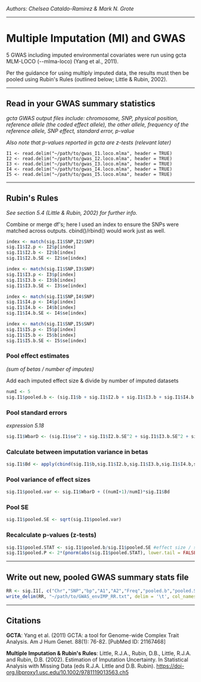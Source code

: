 *Authors: Chelsea Cataldo-Ramirez & Mark N. Grote*

------------------------------------------------------------------------

# Multiple Imputation (MI) and GWAS

5 GWAS including imputed environmental covariates were run using gcta MLM-LOCO (--mlma-loco) (Yang et al., 2011).

Per the guidance for using multiply imputed data, the results must then be pooled using Rubin's Rules (outlined below; Little & Rubin, 2002).

------------------------------------------------------------------------

## Read in your GWAS summary statistics

*gcta GWAS output files include: chromosome, SNP, physical position, reference allele (the coded effect allele), the other allele, frequency of the reference allele, SNP effect, standard error, p-value*

*Also note that p-values reported in gcta are z-tests (relevant later)*

``` 
I1 <- read.delim("~/path/to/gwas_I1.loco.mlma", header = TRUE)
I2 <- read.delim("~/path/to/gwas_I2.loco.mlma", header = TRUE)
I3 <- read.delim("~/path/to/gwas_I3.loco.mlma", header = TRUE)
I4 <- read.delim("~/path/to/gwas_I4.loco.mlma", header = TRUE)
I5 <- read.delim("~/path/to/gwas_I5.loco.mlma", header = TRUE)
```

------------------------------------------------------------------------

## Rubin's Rules

*See section 5.4 (Little & Rubin, 2002) for further info.*

Combine or merge df's; here I used an index to ensure the SNPs were matched across outputs. cbind()/rbind() would work just as well.

``` R
index <- match(sig.I1$SNP,I2$SNP) 
sig.I1$I2.p <- I2$p[index]
sig.I1$I2.b <- I2$b[index]
sig.I1$I2.b.SE <- I2$se[index]

index <- match(sig.I1$SNP,I3$SNP) 
sig.I1$I3.p <- I3$p[index]
sig.I1$I3.b <- I3$b[index]
sig.I1$I3.b.SE <- I3$se[index]

index <- match(sig.I1$SNP,I4$SNP) 
sig.I1$I4.p <- I4$p[index]
sig.I1$I4.b <- I4$b[index]
sig.I1$I4.b.SE <- I4$se[index]

index <- match(sig.I1$SNP,I5$SNP) 
sig.I1$I5.p <- I5$p[index]
sig.I1$I5.b <- I5$b[index]
sig.I1$I5.b.SE <- I5$se[index]
```

### Pool effect estimates 

*(sum of betas / number of imputes)*

Add each imputed effect size & divide by number of imputed datasets

``` R
numI <- 5
sig.I1$pooled.b <- (sig.I1$b + sig.I1$I2.b + sig.I1$I3.b + sig.I1$I4.b + sig.I1$I5.b)/numI
```

### Pool standard errors 

*expression 5.18*

``` R
sig.I1$WbarD <- (sig.I1$se^2 + sig.I1$I2.b.SE^2 + sig.I1$I3.b.SE^2 + sig.I1$I4.b.SE^2 + sig.I1$I5.b.SE^2)/numI
```

### Calculate between imputation variance in betas 

``` R
sig.I1$Bd <- apply(cbind(sig.I1$b,sig.I1$I2.b,sig.I1$I3.b,sig.I1$I4.b,sig.I1$I5.b), MAR=1, FUN="var")
```

### Pool variance of effect sizes 

``` R
sig.I1$pooled.var <- sig.I1$WbarD + ((numI+1)/numI)*sig.I1$Bd
```

### Pool SE 

``` R
sig.I1$pooled.SE <- sqrt(sig.I1$pooled.var)
```

### Recalculate p-values (z-tests) 

``` R
sig.I1$pooled.STAT <- sig.I1$pooled.b/sig.I1$pooled.SE #effect size / standard error
sig.I1$pooled.P <- 2*(pnorm(abs(sig.I1$pooled.STAT), lower.tail = FALSE)) #z-test
```

------------------------------------------------------------------------

## Write out new, pooled GWAS summary stats file

``` R
RR <- sig.I1[, c("Chr","SNP","bp","A1","A2","Freq","pooled.b","pooled.SE","pooled.P")] 
write_delim(RR, "~/path/to/GWAS_envIMP_RR.txt", delim = '\t', col_names = TRUE)
```

------------------------------------------------------------------------

## Citations

**GCTA**: Yang et al. (2011) GCTA: a tool for Genome-wide Complex Trait Analysis. Am J Hum Genet. 88(1): 76-82. [PubMed ID: 21167468]

**Multiple Imputation & Rubin's Rules**: Little, R.J.A., Rubin, D.B., Little, R.J.A. and Rubin, D.B. (2002). Estimation of Imputation Uncertainty. In Statistical Analysis with Missing Data (eds R.J.A. Little and D.B. Rubin). <https://doi-org.libproxy1.usc.edu/10.1002/9781119013563.ch5>
